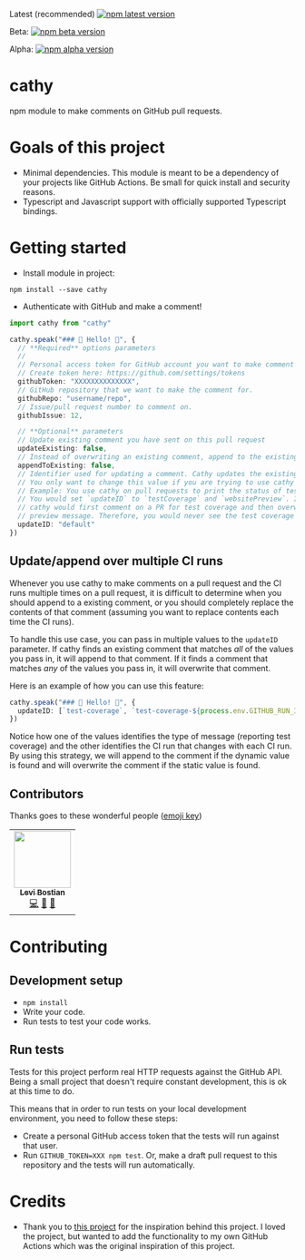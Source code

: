 [npm]: https://www.npmjs.com/package/cathy

Latest (recommended) [![npm latest version](https://img.shields.io/npm/v/cathy/latest.svg)][npm]  

Beta: [![npm beta version](https://img.shields.io/npm/v/cathy/beta.svg)][npm]  

Alpha: [![npm alpha version](https://img.shields.io/npm/v/cathy/alpha.svg)][npm]  

# cathy

npm module to make comments on GitHub pull requests.

# Goals of this project

- Minimal dependencies. This module is meant to be a dependency of your projects like GitHub Actions. Be small for quick install and security reasons.
- Typescript and Javascript support with officially supported Typescript bindings.

# Getting started

- Install module in project:

```
npm install --save cathy
```

- Authenticate with GitHub and make a comment!

```ts
import cathy from "cathy"

cathy.speak("### 👋 Hello! 👋", {
  // **Required** options parameters
  //
  // Personal access token for GitHub account you want to make comment for.
  // Create token here: https://github.com/settings/tokens
  githubToken: "XXXXXXXXXXXXXX",
  // GitHub repository that we want to make the comment for.
  githubRepo: "username/repo",
  // Issue/pull request number to comment on.
  githubIssue: 12,

  // **Optional** parameters
  // Update existing comment you have sent on this pull request
  updateExisting: false,
  // Instead of overwriting an existing comment, append to the existing comment.
  appendToExisting: false,  
  // Identifier used for updating a comment. Cathy updates the existing comment with the provided ID.
  // You only want to change this value if you are trying to use cathy to send multiple unique comments.
  // Example: You use cathy on pull requests to print the status of test coverage *and* a website preview.
  // You would set `updateID` to `testCoverage` and `websitePreview`. If you keep `default` for both,
  // cathy would first comment on a PR for test coverage and then overwrite that comment with the website
  // preview message. Therefore, you would never see the test coverage menu.
  updateID: "default"
})
```

## Update/append over multiple CI runs 

Whenever you use cathy to make comments on a pull request and the CI runs multiple times on a pull request, it is difficult to determine when you should append to a existing comment, or you should completely replace the contents of that comment (assuming you want to replace contents each time the CI runs). 

To handle this use case, you can pass in multiple values to the `updateID` parameter. If cathy finds an existing comment that matches *all* of the values you pass in, it will append to that comment. If it finds a comment that matches *any* of the values you pass in, it will overwrite that comment.

Here is an example of how you can use this feature:

```ts
cathy.speak("### 👋 Hello! 👋", {
  updateID: [`test-coverage`, `test-coverage-${process.env.GITHUB_RUN_ID}`]
})
```

Notice how one of the values identifies the type of message (reporting test coverage) and the other identifies the CI run that changes with each CI run. By using this strategy, we will append to the comment if the dynamic value is found and will overwrite the comment if the static value is found.

## Contributors

Thanks goes to these wonderful people ([emoji key](https://allcontributors.org/docs/en/emoji-key))

<!-- ALL-CONTRIBUTORS-LIST:START - Do not remove or modify this section -->
<!-- prettier-ignore-start -->
<!-- markdownlint-disable -->
<table>
  <tr>
    <td align="center"><a href="https://github.com/levibostian"><img src="https://avatars1.githubusercontent.com/u/2041082?v=4" width="100px;" alt=""/><br /><sub><b>Levi Bostian</b></sub></a><br /><a href="https://github.com/levibostian/cathy/commits?author=levibostian" title="Code">💻</a> <a href="https://github.com/levibostian/cathy/commits?author=levibostian" title="Documentation">📖</a> <a href="#maintenance-levibostian" title="Maintenance">🚧</a></td>
  </tr>
</table>

<!-- markdownlint-enable -->
<!-- prettier-ignore-end -->

<!-- ALL-CONTRIBUTORS-LIST:END -->

# Contributing

## Development setup

- `npm install`
- Write your code.
- Run tests to test your code works.

## Run tests

Tests for this project perform real HTTP requests against the GitHub API. Being a small project that doesn't require constant development, this is ok at this time to do.

This means that in order to run tests on your local development environment, you need to follow these steps:

- Create a personal GitHub access token that the tests will run against that user.
- Run `GITHUB_TOKEN=XXX npm test`. Or, make a draft pull request to this repository and the tests will run automatically. 

# Credits

- Thank you to [this project](https://github.com/marocchino/sticky-pull-request-comment) for the inspiration behind this project. I loved the project, but wanted to add the functionality to my own GitHub Actions which was the original inspiration of this project.
